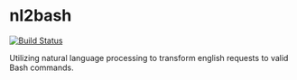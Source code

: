 # nl2bash

[![Build Status](https://travis-ci.org/oisindoherty/nl2bash.svg?branch=testing-travis)](https://travis-ci.org/oisindoherty/nl2bash)

Utilizing natural language processing to transform english requests to valid Bash commands.

